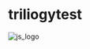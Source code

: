 # triliogytest

![js_logo](https://user-images.githubusercontent.com/44309470/56178287-60486a80-5fc7-11e9-8fc8-d09ff6935cac.png)


